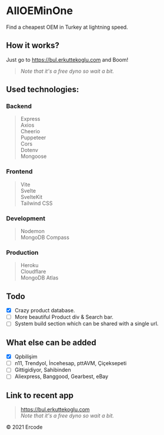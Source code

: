 # AllOEMinOne
Find a cheapest OEM in Turkey at lightning speed. 

## How it works?
Just go to https://bul.erkuttekoglu.com and Boom!
> *Note that it's a free dyno so wait a bit.*

## Used technologies:
### Backend
> Express \
Axios \
Cheerio \
Puppeteer \
Cors \
Dotenv \
Mongoose

### Frontend
> Vite \
Svelte \
SvelteKit \
Tailwind CSS

### Development
> Nodemon \
> MongoDB Compass

### Production
> Heroku \
Cloudflare \
MongoDB Atlas

## Todo
  * [x] Crazy product database.
  * [ ] More beautiful Product div & Search bar.
  * [ ] System build section which can be shared with a single url.

## What else can be added
  * [x] Qpbilişim
  * [ ] n11, Trendyol, İncehesap, pttAVM, Çiçeksepeti
  * [ ] Gittigidiyor, Sahibinden
  * [ ] Aliexpress, Banggood, Gearbest, eBay

## Link to recent app
> https://bul.erkuttekoglu.com \
> *Note that it's a free dyno so wait a bit.*

&copy; 2021 Ercode
